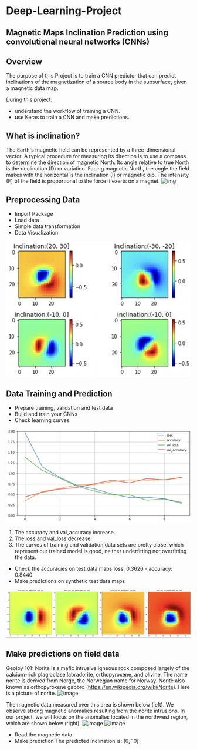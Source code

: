# Deep-Learning-Project
## Magnetic Maps Inclination Prediction using convolutional neural networks (CNNs)

## Overview
The purpose of this Project is to train a CNN predictor that can predict inclinations of the magnetization of a source body in the subsurface, given a magnetic data map. 

During this project:
* understand the workflow of training a CNN.
* use Keras to train a CNN and make predictions.

## What is inclination?

The Earth's magnetic field can be represented by a three-dimensional vector. A typical procedure for measuring its direction is to use a compass to determine the direction of magnetic North. Its angle relative to true North is the declination (D) or variation. Facing magnetic North, the angle the field makes with the horizontal is the inclination (I) or magnetic dip. The intensity (F) of the field is proportional to the force it exerts on a magnet.
![img](https://drive.google.com/uc?id=1-IJX4-gJRTmkxgP-diI5p0pndLIPJPf1)

## Preprocessing Data
* Import Package
* Load data
* Simple data transformation
* Data Visualization

![image](https://github.com/Yuteng0927/Deep-Learning-Project/blob/main/Image/Data_Visualization.png)

## Data Training and Prediction
* Prepare training, validation and test data
* Build and train your CNNs
* Check learning curves

![image](https://github.com/Yuteng0927/Deep-Learning-Project/blob/main/Image/Fitting_curve.png)

1. The accuracy and val_accuracy increase.
2. The loss and val_loss decrease.
3. The curves of training and validation data sets are pretty close, which represent our trained model is good, neither underfitting nor overfitting the data.

* Check the accuracies on test data maps
loss: 0.3626 - accuracy: 0.8440
* Make predictions on synthetic test data maps

![image](https://github.com/Yuteng0927/Deep-Learning-Project/blob/main/Image/Prediction.png)

## Make predictions on field data
Geoloy 101: Norite is a mafic intrusive igneous rock composed largely of the calcium-rich plagioclase labradorite, orthopyroxene, and olivine. The name norite is derived from Norge, the Norwegian name for Norway. Norite also known as orthopyroxene gabbro (https://en.wikipedia.org/wiki/Norite). Here is a picture of norite.
![image](https://drive.google.com/uc?id=1j_kpdMFM6BmmJQRzPPmOIsvpIGhY0kmJ)

The magnetic data measured over this area is shown below (left). We observe strong magnetic anomalies resulting from the norite intrusions. In our project, we will focus on the anomalies located in the northwest region, which are shown below (right).
![image](https://drive.google.com/uc?id=1A8NmHyxM1CZ6acqhswX9cjfHo9EmCX5S)
![image](https://drive.google.com/uc?id=1TJRzFz0Uv8yVLGfltkq6RZEd_ENgl3WJ)

* Read the magnetic data
* Make prediction
The predicted inclination is: (0, 10]

